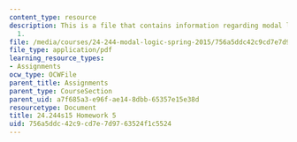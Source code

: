 ```yaml
---
content_type: resource
description: This is a file that contains information regarding modal logic homework
  1.
file: /media/courses/24-244-modal-logic-spring-2015/756a5ddc42c9cd7e7d9763524f1c5524_MIT24_244S15_Homework5.pdf
file_type: application/pdf
learning_resource_types:
- Assignments
ocw_type: OCWFile
parent_title: Assignments
parent_type: CourseSection
parent_uid: a7f685a3-e96f-ae14-8dbb-65357e15e38d
resourcetype: Document
title: 24.244s15 Homework 5
uid: 756a5ddc-42c9-cd7e-7d97-63524f1c5524
---
```

